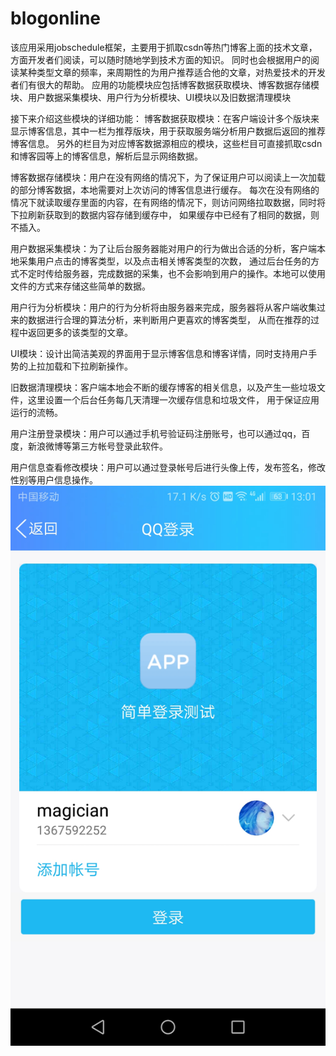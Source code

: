 # blogonline
该应用采用jobschedule框架，主要用于抓取csdn等热门博客上面的技术文章，方面开发者们阅读，可以随时随地学到技术方面的知识。
同时也会根据用户的阅读某种类型文章的频率，来周期性的为用户推荐适合他的文章，对热爱技术的开发者们有很大的帮助。
应用的功能模块应包括博客数据获取模块、博客数据存储模块、用户数据采集模块、用户行为分析模块、UI模块以及旧数据清理模块

接下来介绍这些模块的详细功能：
博客数据获取模块：在客户端设计多个版块来显示博客信息，其中一栏为推荐版块，用于获取服务端分析用户数据后返回的推荐博客信息。
另外的栏目为对应博客数据源相应的模块，这些栏目可直接抓取csdn和博客园等上的博客信息，解析后显示网络数据。

博客数据存储模块：用户在没有网络的情况下，为了保证用户可以阅读上一次加载的部分博客数据，本地需要对上次访问的博客信息进行缓存。
每次在没有网络的情况下就读取缓存里面的内容，在有网络的情况下，则访问网络拉取数据，同时将下拉刷新获取到的数据内容存储到缓存中，
如果缓存中已经有了相同的数据，则不插入。

用户数据采集模块：为了让后台服务器能对用户的行为做出合适的分析，客户端本地采集用户点击的博客类型，以及点击相关博客类型的次数，
通过后台任务的方式不定时传给服务器，完成数据的采集，也不会影响到用户的操作。本地可以使用文件的方式来存储这些简单的数据。

用户行为分析模块：用户的行为分析将由服务器来完成，服务器将从客户端收集过来的数据进行合理的算法分析，来判断用户更喜欢的博客类型，
从而在推荐的过程中返回更多的该类型的文章。

UI模块：设计出简洁美观的界面用于显示博客信息和博客详情，同时支持用户手势的上拉加载和下拉刷新操作。

旧数据清理模块：客户端本地会不断的缓存博客的相关信息，以及产生一些垃圾文件，这里设置一个后台任务每几天清理一次缓存信息和垃圾文件，
用于保证应用运行的流畅。

用户注册登录模块：用户可以通过手机号验证码注册账号，也可以通过qq，百度，新浪微博等第三方帐号登录此软件。

用户信息查看修改模块：用户可以通过登录帐号后进行头像上传，发布签名，修改性别等用户信息操作。
![第三方登录](https://github.com/androidmianbizhe/blogonline/blob/master/screen_cut/QQ%E7%AC%AC%E4%B8%89%E6%96%B9%E7%99%BB%E5%BD%95.jpg)
